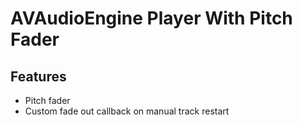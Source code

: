 # AVAudioEngine Player With Pitch Fader

## Features

* Pitch fader
* Custom fade out callback on manual track restart
